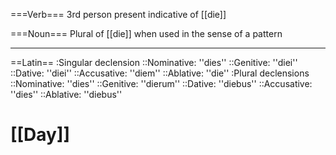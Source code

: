 ===Verb===
3rd person present indicative of [[die]]

===Noun===
Plural of [[die]] when used in the sense of a pattern

----
==Latin==
:Singular declension
::Nominative: ''dies''
::Genitive: ''diei''
::Dative: ''diei''
::Accusative: ''diem''
::Ablative: ''die''
:Plural declensions
::Nominative: ''dies''
::Genitive: ''dierum''
::Dative: ''diebus''
::Accusative: ''dies''
::Ablative: ''diebus''

# [[Day]]